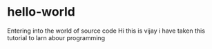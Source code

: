 # hello-world
Entering into the world of source code
Hi this is vijay
i have taken this tutorial to larn abour programming

